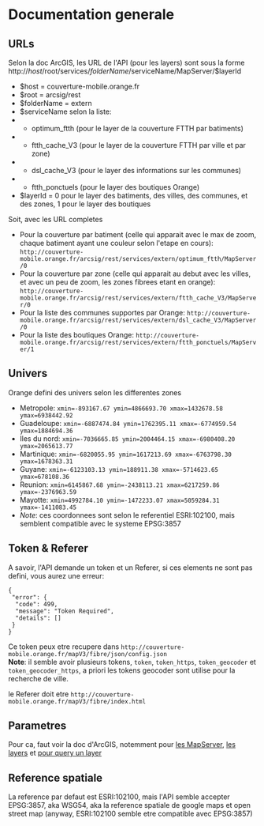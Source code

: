 # Documentation generale

## URLs
Selon la doc ArcGIS, les URL de l'API (pour les layers) sont sous la forme http://$host/$root/services/$folderName/$serviceName/MapServer/$layerId

* $host = couverture-mobile.orange.fr
* $root = arcsig/rest
* $folderName = extern
* $serviceName selon la liste:
* * optimum_ftth (pour le layer de la couverture FTTH par batiments)
* * ftth_cache_V3 (pour le layer de la couverture FTTH par ville et par zone)
* * dsl_cache_V3 (pour le layer des informations sur les communes)
* * ftth_ponctuels (pour le layer des boutiques Orange)
* $layerId = 0 pour le layer des batiments, des villes, des communes, et des zones, 1 pour le layer des boutiques

Soit, avec les URL completes

* Pour la couverture par batiment (celle qui apparait avec le max de zoom, chaque batiment ayant une couleur selon l'etape en cours): `http://couverture-mobile.orange.fr/arcsig/rest/services/extern/optimum_ftth/MapServer/0`
* Pour la couverture par zone (celle qui apparait au debut avec les villes, et avec un peu de zoom, les zones fibrees etant en orange): `http://couverture-mobile.orange.fr/arcsig/rest/services/extern/ftth_cache_V3/MapServer/0`
* Pour la liste des communes supportes par Orange: `http://couverture-mobile.orange.fr/arcsig/rest/services/extern/dsl_cache_V3/MapServer/0`
* Pour la liste des boutiques Orange: `http://couverture-mobile.orange.fr/arcsig/rest/services/extern/ftth_ponctuels/MapServer/1`

## Univers
Orange defini des univers selon les differentes zones

* Metropole: `xmin=-893167.67 ymin=4866693.70 xmax=1432678.58 ymax=6938442.92`
* Guadeloupe: `xmin=-6887474.84 ymin=1762395.11 xmax=-6774959.54 ymax=1884694.36`
* Iles du nord: `xmin=-7036665.85 ymin=2004464.15 xmax=-6980408.20 ymax=2065613.77`
* Martinique: `xmin=-6820055.95 ymin=1617213.69 xmax=-6763798.30 ymax=1678363.31`
* Guyane: `xmin=-6123103.13 ymin=188911.38 xmax=-5714623.65 ymax=678108.36`
* Reunion: `xmin=6145867.68 ymin=-2438113.21 xmax=6217259.86 ymax=-2376963.59`
* Mayotte: `xmin=4992784.10 ymin=-1472233.07 xmax=5059284.31 ymax=-1411083.45`
* *Note*: ces coordonnees sont selon le referentiel ESRI:102100, mais semblent compatible avec le systeme EPSG:3857

## Token & Referer
A savoir, l'API demande un token et un Referer, si ces elements ne sont pas defini, vous aurez une erreur:
```
{
 "error": {
  "code": 499,
  "message": "Token Required",
  "details": []
 }
}
```

Ce token peux etre recupere dans `http://couverture-mobile.orange.fr/mapV3/fibre/json/config.json`  
**Note**: il semble avoir plusieurs tokens, `token`, `token_https`, `token_geocoder` et `token_geocoder_https`, a priori les tokens geocoder sont utilise pour la recherche de ville.

le Referer doit etre `http://couverture-mobile.orange.fr/mapV3/fibre/index.html`

## Parametres
Pour ca, faut voir la doc d'ArcGIS, notemment pour [les MapServer](http://resources.arcgis.com/en/help/rest/apiref/mapserver.htm), [les layers](http://resources.arcgis.com/en/help/rest/apiref/layer.html) et [pour query un layer](http://resources.arcgis.com/en/help/rest/apiref/query.html)

## Reference spatiale
La reference par defaut est ESRI:102100, mais l'API semble accepter EPSG:3857, aka WSG54, aka la reference spatiale de google maps et open street map (anyway, ESRI:102100 semble etre compatible avec EPSG:3857)
